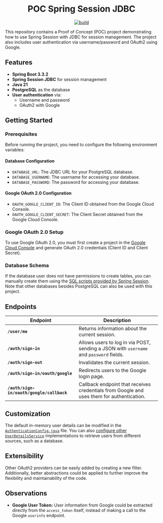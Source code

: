 <div align="center">

# POC Spring Session JDBC

</div>

<div align="center">

[![build](https://github.com/FerroEduardo/poc-spring-session-jdbc/actions/workflows/build.yaml/badge.svg)](https://github.com/FerroEduardo/poc-spring-session-jdbc/actions/workflows/build.yaml)

</div>


This repository contains a Proof of Concept (POC) project demonstrating how to use Spring Session with JDBC for session
management. The project also includes user authentication via username/password and OAuth2 using Google.

## Features

- **Spring Boot 3.3.2**
- **Spring Session JDBC** for session management
- **Java 21**
- **PostgreSQL** as the database
- **User authentication** via:
    - Username and password
    - OAuth2 with Google

## Getting Started

### Prerequisites

Before running the project, you need to configure the following environment variables:

#### Database Configuration

- `DATABASE_URL`: The JDBC URL for your PostgreSQL database.
- `DATABASE_USERNAME`: The username for accessing your database.
- `DATABASE_PASSWORD`: The password for accessing your database.

#### Google OAuth 2.0 Configuration

- `OAUTH_GOOGLE_CLIENT_ID`: The Client ID obtained from the Google Cloud Console.
- `OAUTH_GOOGLE_CLIENT_SECRET`: The Client Secret obtained from the Google Cloud Console.

### Google OAuth 2.0 Setup

To use Google OAuth 2.0, you must first create a project in
the [Google Cloud Console](https://console.cloud.google.com/) and generate OAuth 2.0 credentials (Client ID and Client
Secret).

### Database Schema

If the database user does not have permissions to create tables, you can manually create them using
the [SQL scripts provided by Spring Session](https://github.com/spring-projects/spring-session/tree/main/spring-session-jdbc/src/main/resources/org/springframework/session/jdbc).
Note that other databases besides PostgreSQL can also be used with this project.

## Endpoints

| Endpoint                                  | Description                                                                               |
|-------------------------------------------|-------------------------------------------------------------------------------------------|
| **`/user/me`**                            | Returns information about the current session.                                            |
| **`/auth/sign-in`**                       | Allows users to log in via POST, sending a JSON with `username` and `password` fields.    |
| **`/auth/sign-out`**                      | Invalidates the current session.                                                          |
| **`/auth/sign-in/oauth/google`**          | Redirects users to the Google login page.                                                 |
| **`/auth/sign-in/oauth/google/callback`** | Callback endpoint that receives credentials from Google and uses them for authentication. |

## Customization

The default in-memory user details can be modified in
the [`AuthenticationConfig.java`](src/main/java/org/example/pocspringsessionjdbc/config/AuthenticationConfig.java) file.
You can
also [configure other `UserDetailsService`](https://www.baeldung.com/spring-security-authentication-with-a-database)
implementations to retrieve users from different sources, such as a database.

## Extensibility

Other OAuth2 providers can be easily added by creating a new filter. Additionally, better abstractions could be applied
to further improve the flexibility and maintainability of the code.

## Observations

- **Google User Token:** User information from Google could be extracted directly from the `access_token` itself,
  instead of making a call to the Google `userinfo` endpoint.
 